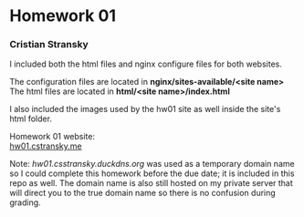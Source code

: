 # Homework 01
### Cristian Stransky  
  
I included both the html files and nginx configure files for both websites.   
  
The configuration files are located in **nginx/sites-available/\<site name\>**  
The html files are located in **html/\<site name\>/index.html**  
  
I also included the images used by the hw01 site as well inside the site's html folder. 
  
Homework 01 website:  
[hw01.cstransky.me](http://hw01.cstransky.me)

Note: *hw01.csstransky.duckdns.org* was used as a temporary domain name so I could complete
this homework before the due date; it is included in this repo as well. The domain name
is also still hosted on my private server that will direct you to the true domain name 
so there is no confusion during grading.

